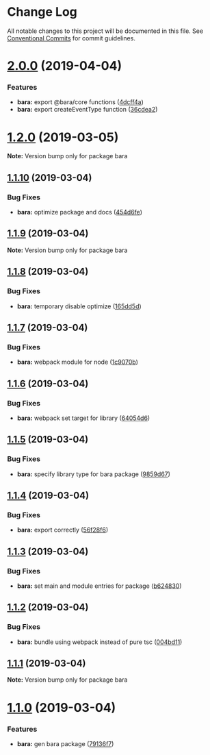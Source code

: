 # Change Log

All notable changes to this project will be documented in this file.
See [Conventional Commits](https://conventionalcommits.org) for commit guidelines.

# [2.0.0](https://github.com/barajs/bara/compare/v1.2.0...v2.0.0) (2019-04-04)


### Features

* **bara:** export @bara/core functions ([4dcff4a](https://github.com/barajs/bara/commit/4dcff4a))
* **bara:** export createEventType function ([36cdea2](https://github.com/barajs/bara/commit/36cdea2))





# [1.2.0](https://github.com/barajs/bara/compare/v1.1.10...v1.2.0) (2019-03-05)

**Note:** Version bump only for package bara





## [1.1.10](https://github.com/barajs/bara/compare/v1.1.9...v1.1.10) (2019-03-04)


### Bug Fixes

* **bara:** optimize package and docs ([454d6fe](https://github.com/barajs/bara/commit/454d6fe))





## [1.1.9](https://github.com/barajs/bara/compare/v1.1.8...v1.1.9) (2019-03-04)

**Note:** Version bump only for package bara





## [1.1.8](https://github.com/barajs/bara/compare/v1.1.7...v1.1.8) (2019-03-04)


### Bug Fixes

* **bara:** temporary disable optimize ([165dd5d](https://github.com/barajs/bara/commit/165dd5d))





## [1.1.7](https://github.com/barajs/bara/compare/v1.1.6...v1.1.7) (2019-03-04)


### Bug Fixes

* **bara:** webpack module for node ([1c9070b](https://github.com/barajs/bara/commit/1c9070b))





## [1.1.6](https://github.com/barajs/bara/compare/v1.1.5...v1.1.6) (2019-03-04)


### Bug Fixes

* **bara:** webpack set target for library ([64054d6](https://github.com/barajs/bara/commit/64054d6))





## [1.1.5](https://github.com/barajs/bara/compare/v1.1.4...v1.1.5) (2019-03-04)


### Bug Fixes

* **bara:** specify library type for bara package ([9859d67](https://github.com/barajs/bara/commit/9859d67))





## [1.1.4](https://github.com/barajs/bara/compare/v1.1.3...v1.1.4) (2019-03-04)


### Bug Fixes

* **bara:** export correctly ([56f28f6](https://github.com/barajs/bara/commit/56f28f6))





## [1.1.3](https://github.com/barajs/bara/compare/v1.1.2...v1.1.3) (2019-03-04)


### Bug Fixes

* **bara:** set main and module entries for package ([b624830](https://github.com/barajs/bara/commit/b624830))





## [1.1.2](https://github.com/barajs/bara/compare/v1.1.1...v1.1.2) (2019-03-04)


### Bug Fixes

* **bara:** bundle using webpack instead of pure tsc ([004bd11](https://github.com/barajs/bara/commit/004bd11))





## [1.1.1](https://github.com/barajs/bara/compare/v1.1.0...v1.1.1) (2019-03-04)

**Note:** Version bump only for package bara





# [1.1.0](https://github.com/barajs/bara/compare/v0.1.0...v1.1.0) (2019-03-04)


### Features

* **bara:** gen bara package ([79136f7](https://github.com/barajs/bara/commit/79136f7))
